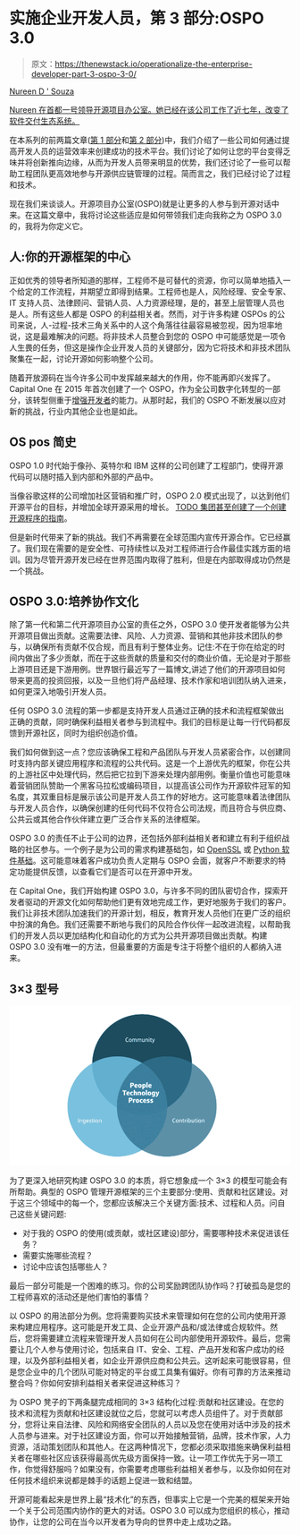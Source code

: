 # 实施企业开发人员，第 3 部分:OSPO 3.0

> 原文：<https://thenewstack.io/operationalize-the-enterprise-developer-part-3-ospo-3-0/>

[](https://www.linkedin.com/in/nureen-d-souza-3b234a14/)

[Nureen D ' Souza](https://www.linkedin.com/in/nureen-d-souza-3b234a14/)

[Nureen 在首都一号领导开源项目办公室。她已经在该公司工作了近七年，改变了软件交付生态系统。](https://www.linkedin.com/in/nureen-d-souza-3b234a14/)

[](https://www.linkedin.com/in/nureen-d-souza-3b234a14/)[](https://www.linkedin.com/in/nureen-d-souza-3b234a14/)

在本系列的前两篇文章([第 1 部分](https://thenewstack.io/operationalize-the-enterprise-developer/)和[第 2 部分](https://thenewstack.io/part-2-operationalize-the-enterprise-developer/))中，我们介绍了一些公司如何通过提高开发人员的运营效率来创建成功的技术平台。我们讨论了如何让您的平台变得乏味并将创新推向边缘，从而为开发人员带来明显的优势，我们还讨论了一些可以帮助工程团队更高效地参与开源供应链管理的过程。简而言之，我们已经讨论了过程和技术。

现在我们来谈谈人。开源项目办公室(OSPO)就是让更多的人参与到开源对话中来。在这篇文章中，我将讨论这些适应是如何带领我们走向我称之为 OSPO 3.0 的，我将为你定义它。

## **人:你的开源框架的中心**

正如优秀的领导者所知道的那样，工程师不是可替代的资源，你可以简单地插入一个给定的工作流程，并期望立即得到结果。工程师也是人，风险经理、安全专家、IT 支持人员、法律顾问、营销人员、人力资源经理，是的，甚至上层管理人员也是人。所有这些人都是 OSPO 的利益相关者。然而，对于许多构建 OSPOs 的公司来说，人-过程-技术三角关系中的人这个角落往往最容易被忽视，因为坦率地说，这是最难解决的问题。将非技术人员整合到您的 OSPO 中可能感觉是一项令人生畏的任务，但这是操作企业开发人员的关键部分，因为它将技术和非技术团队聚集在一起，讨论开源如何影响整个公司。

随着开放源码在当今许多公司中发挥越来越大的作用，你不能再即兴发挥了。Capital One 在 2015 年首次创建了一个 OSPO，作为全公司数字化转型的一部分，该转型侧重于[增强开发者](https://thenewstack.io/how-open-source-drives-cloud-innovation-at-capital-one/)的能力。从那时起，我们的 OSPO 不断发展以应对新的挑战，行业内其他企业也是如此。

## **OS pos 简史**

OSPO 1.0 时代始于像孙、英特尔和 IBM 这样的公司创建了工程部门，使得开源代码可以随时插入到内部和外部的产品中。

当像谷歌这样的公司增加社区营销和推广时，OSPO 2.0 模式出现了，以达到他们开源平台的目标，并增加全球开源采用的增长。 [TODO 集团甚至创建了一个创建开源程序的指南](https://todogroup.org/guides/create-program/)。

但是新时代带来了新的挑战。我们不再需要在全球范围内宣传开源合作。它已经赢了。我们现在需要的是安全性、可持续性以及对工程师进行合作最佳实践方面的培训。因为尽管开源开发已经在世界范围内取得了胜利，但是在内部取得成功仍然是一个挑战。

## **OSPO 3.0:培养协作文化**

除了第一代和第二代开源项目办公室的责任之外，OSPO 3.0 使开发者能够为公共开源项目做出贡献。这需要法律、风险、人力资源、营销和其他非技术团队的参与，以确保所有贡献不仅合规，而且有利于整体业务。记住:不在于你在给定的时间内做出了多少贡献，而在于这些贡献的质量和交付的商业价值，无论是对于那些上游项目还是下游用例。世界银行最近写了一篇博文,讲述了他们的开源项目如何带来更高的投资回报，以及一旦他们将产品经理、技术作家和培训团队纳入进来，如何更深入地吸引开发人员。

任何 OSPO 3.0 流程的第一步都是支持开发人员通过正确的技术和流程框架做出正确的贡献，同时确保利益相关者参与到流程中。我们的目标是让每一行代码都反馈到开源社区，同时为组织创造价值。

我们如何做到这一点？您应该确保工程和产品团队与开发人员紧密合作，以创建同时支持内部关键应用程序和流程的公共代码。这是一个上游优先的框架，你在公共的上游社区中处理代码，然后把它拉到下游来处理内部用例。衡量价值也可能意味着营销团队赞助一个黑客马拉松或编码项目，以提高该公司作为开源软件冠军的知名度，其双重目标是展示该公司是开发人员工作的好地方。这可能意味着法律团队与开发人员合作，以确保创建的任何代码不仅符合公司法规，而且符合与供应商、公共云或其他合作伙伴建立更广泛合作关系的法律框架。

OSPO 3.0 的责任不止于公司的边界，还包括外部利益相关者和建立有利于组织战略的社区参与。一个例子是为公司的需求构建基础包，如 [OpenSSL](https://www.openssl.org/) 或 [Python 软件基础](https://www.python.org/psf/)。这可能意味着客户成功负责人定期与 OSPO 会面，就客户不断要求的特定功能提供反馈，以查看它们是否可以在开源中开发。

在 Capital One，我们开始构建 OSPO 3.0，与许多不同的团队密切合作，探索开发者驱动的开源文化如何帮助他们更有效地完成工作，更好地服务于我们的客户。我们让非技术团队加速我们的开源计划，相反，教育开发人员他们在更广泛的组织中扮演的角色。我们还需要不断地与我们的风险合作伙伴一起改进流程，以帮助我们的开发人员以更加结构化和自动化的方式为公共开源项目做出贡献。构建 OSPO 3.0 没有唯一的方法，但最重要的方面是专注于将整个组织的人都纳入进来。

## **3×3 型号**

[![](img/577d1bb9a16e354c0979b4679b1bf8dd.png)](https://cdn.thenewstack.io/media/2021/05/a27aea97-tns-capital-one-image.png)

为了更深入地研究构建 OSPO 3.0 的本质，将它想象成一个 3×3 的模型可能会有所帮助。典型的 OSPO 管理开源框架的三个主要部分:使用、贡献和社区建设。对于这三个领域中的每一个，您都应该解决三个关键方面:技术、过程和人员。问自己这些关键问题:

*   对于我的 OSPO 的使用(或贡献，或社区建设)部分，需要哪种技术来促进该任务？
*   需要实施哪些流程？
*   讨论中应该包括哪些人？

最后一部分可能是一个困难的练习。你的公司奖励跨团队协作吗？打破孤岛是您的工程师喜欢的活动还是他们害怕的事情？

以 OSPO 的用法部分为例。您将需要购买技术来管理如何在您的公司内使用开源来构建应用程序。这可能是开发工具、企业开源产品和/或法律或合规软件。然后，您将需要建立流程来管理开发人员如何在公司内部使用开源软件。最后，您需要让几个人参与使用讨论，包括来自 IT、安全、工程、产品开发和客户成功的经理，以及外部利益相关者，如企业开源供应商和公共云。这听起来可能很容易，但是您企业中的几个团队可能对特定的平台或工具集有偏好。你有可靠的方法来推动整合吗？你如何安排利益相关者来促进这种练习？

为 OSPO 凳子的下两条腿完成相同的 3×3 结构化过程:贡献和社区建设。在您的技术和流程为贡献和社区建设就位之后，您就可以考虑人员组件了。对于贡献部分，您将让来自法律、风险和网络安全团队的人员以及您在使用对话中涉及的技术人员参与进来。对于社区建设方面，你可以开始接触营销，品牌，技术作家，人力资源，活动策划团队和其他人。在这两种情况下，您都必须采取措施来确保利益相关者在哪些社区应该获得最高优先级方面保持一致。让一项工作优先于另一项工作，你觉得舒服吗？如果没有，你需要考虑哪些利益相关者参与，以及你如何在对任何技术组织来说都是棘手的话题上促进一致和结盟。

开源可能看起来是世界上最“技术化”的东西，但事实上它是一个完美的框架来开始一个关于公司范围内协作的更大的对话。OSPO 3.0 可以成为您组织的核心，推动协作，让您的公司在当今以开发者为导向的世界中走上成功之路。

<svg xmlns:xlink="http://www.w3.org/1999/xlink" viewBox="0 0 68 31" version="1.1"><title>Group</title> <desc>Created with Sketch.</desc></svg>
